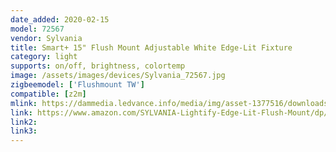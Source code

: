 ```yaml
---
date_added: 2020-02-15
model: 72567 
vendor: Sylvania
title: Smart+ 15" Flush Mount Adjustable White Edge-Lit Fixture
category: light
supports: on/off, brightness, colortemp
image: /assets/images/devices/Sylvania_72567.jpg
zigbeemodel: ['Flushmount TW']
compatible: [z2m]
mlink: https://dammedia.ledvance.info/media/img/asset-1377516/downloads/SYLVANIA%20SMART+%20ZigBee%C2%AE%2015in%20Flush%20Mount%20Adjustable%20White%20Edge-Lit%20Fixture.pdf
link: https://www.amazon.com/SYLVANIA-Lightify-Edge-Lit-Flush-Mount/dp/B01LYN5UIO
link2: 
link3: 
---
```

